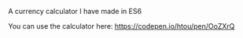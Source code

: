 A currency calculator I have made in ES6

You can use the calculator here: https://codepen.io/htou/pen/OoZXrQ
